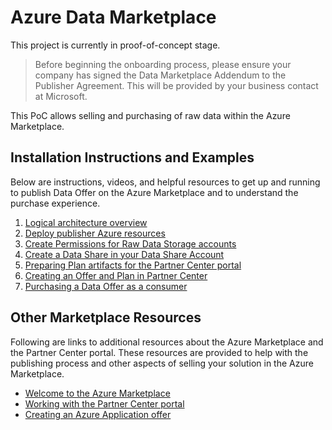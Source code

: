 # Azure Data Marketplace

This project is currently in proof-of-concept stage.

> Before beginning the onboarding process, please ensure your company has signed the Data Marketplace Addendum to the Publisher Agreement. This will be provided by your business contact at Microsoft.

This PoC allows selling and purchasing of raw data within the Azure Marketplace.

## Installation Instructions and Examples

Below are instructions, videos, and helpful resources to get up and running to publish Data Offer on the Azure Marketplace and to understand the purchase experience.

1. [Logical architecture overview](docs/Architecture.md)
1. [Deploy publisher Azure resources](docs/PublisherDeployToAzure.md)
1. [Create Permissions for Raw Data Storage accounts](docs/SetPermissionsOnRawData.md)
1. [Create a Data Share in your Data Share Account](docs/CreateDataShare.md)
1. [Preparing Plan artifacts for the Partner Center portal](docs/PreparePlan.md)
1. [Creating an Offer and Plan in Partner Center](docs/CreatePlan.md)
1. [Purchasing a Data Offer as a consumer](docs/PurchaseDataOffer.md)

## Other Marketplace Resources

Following are links to additional resources about the Azure Marketplace and the Partner Center portal. These resources are provided to help with the publishing process and other aspects of selling your solution in the Azure Marketplace.

- [Welcome to the Azure Marketplace](https://docs.microsoft.com/en-us/azure/marketplace/)
- [Working with the Partner Center portal](https://docs.microsoft.com/en-us/azure/marketplace/partner-center-portal/commercial-marketplace-overview)
- [Creating an Azure Application offer](https://docs.microsoft.com/en-us/azure/marketplace/partner-center-portal/create-new-azure-apps-offer)
